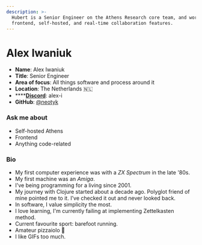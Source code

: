 ```yaml
---
description: >-
  Hubert is a Senior Engineer on the Athens Research core team, and works on
  frontend, self-hosted, and real-time collaboration features.
---
```


# Alex Iwaniuk

* **Name**: Alex Iwaniuk
* **Title**: Senior Engineer
* **Area of focus**: All things software and process around it
* **Location**: The Netherlands 🇳🇱
* \*\*\*\*[**Discord**](https://discord.gg/as9h8yHNfD): alex-i
* **GitHub**: [@neotyk](https://github.com/neotyk)

### **Ask me about**

* Self-hosted Athens
* Frontend
* Anything code-related

### Bio

* My first computer experience was with a _ZX Spectrum_ in the late '80s. 
* My first machine was an _Amiga_. 
* I've being programming for a living since 2001. 
* My journey with Clojure started about a decade ago. Polyglot friend of mine pointed me to it. I've checked it out and never looked back.
* In software, I value simplicity the most.
* I love learning, I'm currently failing at implementing Zettelkasten method. 
* Current favourite sport: barefoot running. 
* Amateur pizzaiolo 🍕
* I like GIFs too much.



